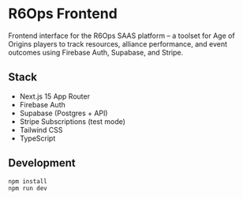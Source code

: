 # R6Ops Frontend

Frontend interface for the R6Ops SAAS platform – a toolset for Age of Origins players to track resources, alliance performance, and event outcomes using Firebase Auth, Supabase, and Stripe.

## Stack

- Next.js 15 App Router
- Firebase Auth
- Supabase (Postgres + API)
- Stripe Subscriptions (test mode)
- Tailwind CSS
- TypeScript

## Development

```bash
npm install
npm run dev
